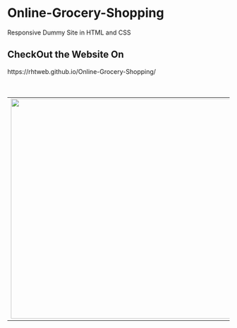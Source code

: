 # Online-Grocery-Shopping
Responsive Dummy Site in HTML and CSS

<h2>CheckOut the Website On</h2>
https://rhtweb.github.io/Online-Grocery-Shopping/

<!--

-->

<br />
<br />
<br />
<table>
  <tr>
   <td><img src="https://user-images.githubusercontent.com/55020650/111151210-28803e00-85b5-11eb-989d-66de660a0389.jpg" width="700" height="500"></td>
   <td>
    <h3>Contact Me</h3>
<ul>
  <li>
    My Portfolio Website <br /> https://RhtWeb.in/
  </li>
  <li>
    LinkedIn <br />  https://www.linkedin.com/in/RhtWeb
  </li>
  <li>
    GitHub  <br />    https://github.com/RhtWeb
  </li>
  </ul>
   </td>
 </tr>
 </table>
